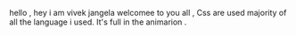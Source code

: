 hello , hey i am vivek jangela welcomee to you all , 
Css are used majority of all the language i used.
It's full in the animarion . 
